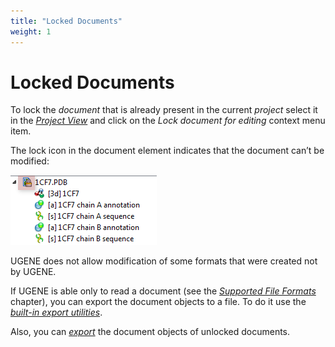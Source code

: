 ```yaml
---
title: "Locked Documents"
weight: 1
---
```



# Locked Documents

To lock the _document_ that is already present in the current _project_ select it in the [_Project View_](https://ugene.unipro.ru/wiki/display/UUOUM16/Project+View) and click on the _Lock document for editing_ context menu item.

The lock icon in the document element indicates that the document can’t be modified:


![](/images/65929299/65929300.png)

UGENE does not allow modification of some formats that were created not by UGENE.

If UGENE is able only to read a document (see the [_Supported File Formats_](Appendix-A.supported-file-formats.md) chapter), you can export the document objects to a file. To do it use the [_built-in export utilities_](exporting-objects.md).

Also, you can [_export_](http://ugene.unipro.ru/documentation/manual/basic_functions/export_objects.html#export-objects) the document objects of unlocked documents.
